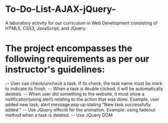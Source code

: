 # To-Do-List-AJAX-jQuery-
A laboratory activity for our curriculum in Web Development consisting of HTML5, CSS3, JavaScript, and JQuery. 

# The project encompasses the following requirements as per our instructor's guidelines:
-- User can check/uncheck a task. If its check, the task name must be mark to indicate its finish.
-- When a task is double clicked, it will be automatically deleted. 
-- When user did something to the website, it must show a notification(using alert) relating to the action that was done. Example, user added new task, alert message pop up stating "New task successfully added."
-- Use JQuery effects for the animation. Example: using fadeout method when a task is deleted.
-- Use JQuery DOM

